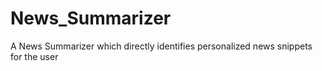 # News_Summarizer
A News Summarizer which directly identifies personalized news snippets for the user
